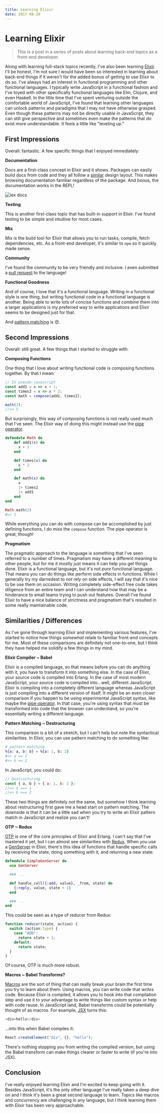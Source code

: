 ```yaml
---
title: Learning Elixir
date: 2017-08-20
---
```


# Learning Elixir

> This is a post in a series of posts about learning back-end topics as a front-end developer.

Along with learning full-stack topics recently, I've also been learning [Elixir](https://elixir-lang.org/). I'll be honest, I'm not sure I would have been so interested in learning about back-end things if it weren't for the added bonus of getting to use Elixir to do so. I've always had an interest in functional programming and other functional languages. I typically write JavaScript in a functional fashion and I've toyed with other specifically functional languages like Elm, Clojure, and even Haskell. In the little time that I've spent venturing outside the comfortable world of JavaScript, I've found that learning other languages can unlock patterns and paradigms that I may not have otherwise grasped. Even though these patterns may not be directly usable in JavaScript, they can still give perspective and sometimes even make the patterns that _do_ exist more understandable. It feels a little like "leveling up."

## First Impressions

Overall: fantastic. A few specific things that I enjoyed immediately:

**Documentation**

Docs are a first-class concept in Elixir and it shows. Packages can easily build docs from code and they all follow a [similar](https://hexdocs.pm/elixir/Kernel.html) design layout. This makes browsing documentation familiar regardless of the package. And bonus, the documentation works in the REPL!

![iex docs](https://s3-us-west-2.amazonaws.com/npbee/2017/learning-elixir/iex-docs.png)

**Testing**

This is another first-class topic that has built-in support in Elixir. I've found testing to be simple and intuitive for most cases.

**Mix**

Mix is the build tool for Elixir that allows you to run tasks, compile, fetch dependencies, etc. As a front-end developer, it's similar to `npm` so it quickly made sense.

**Community**

I've found the community to be very friendly and inclusive. I even submitted a [pull request](https://github.com/elixir-lang/elixir/pull/6310) to the language!

**Functional Goodness**

And of course, I love that it's a functional language. Writing in a functional style is one thing, but writing functional code in a functional language is another. Being able to write lots of concise functions and combine them into a larger applications is my preferred way to write applications and Elixir seems to be designed just for that.

And [pattern matching](https://elixir-lang.org/getting-started/pattern-matching.html) is 😍.

## Second Impressions

Overall: still great. A few things that I started to struggle with:

**Composing Functions**

One thing that I love about writing functional code is composing functions together. By that I mean:

```javascript
// In pseudo-javascript
const add1 = x => x + 1;
const times2 = x => x * 2;
const math = compose(add1, times2);

math(2);
//=> 5
```

But surprisingly, this way of composing functions is not really used much that I've seen. The Elixir way of doing this might instead use the [pipe operator](https://elixir-lang.org/getting-started/enumerables-and-streams.html#the-pipe-operator).

```elixir
defmodule Math do
	def add1(x) do
	  x + 1
	end

	def times(x) do
	  x * 2
	end

	def math(x) do
	  x
	  |> times2
	  |> add1
	end
end

Math.math(2)
#=> 5
```

While everything you can do with compose can be accomplished by just defining functions, I do miss the `compose` function. The pipe operator is great, though!

**Pragmatism**

The pragmatic approach to the language is something that I've seen referred to a number of times. Pragmatism may have a different meaning to other people, but for me it mostly just means it can help you get things done. Elixir is a functional language, but it's not _pure_ functional language. That means you can do things like perform side effects in functions. While I generally try my darnedest to _not_ rely on side effects, I will say that it's nice to be use them on occasion. Writing completely side-effect free code takes diligence from an entire team and I can understand how that may be a hinderance to small teams trying to push out features. Overall I've found Elixir to have a nice balance of strictness and pragmatism that's resulted in some really maintainable code.

## Similarities / Differences

As I've gone through learning Elixir and implementing various features, I've started to notice how things _somewhat_ relate to familiar front-end concepts for me. Most of these comparisons are definitely not one-to-one, but I think they have helped me solidify a few things in my mind.

**Elixir Compiler ~ Babel**

Elixir is a compiled language, so that means before you can do anything with it, you have to transform it into something else. In the case of Elixir, your source code is compiled into Erlang. In the case of most modern JavaScript, your source code is compiled into...well, different JavaScript. Elixir is compiling into a completely different language whereas JavaScript is just compiling into a different version of itself. It might be an even closer comparison if you happen to be using experimental JavaScript syntax, like maybe the [pipe operator](https://github.com/tc39/proposal-pipeline-operator). In that case, you're using syntax that _must_ be transformed into code that the browser can understand, so you're essentially writing a different language.

**Pattern Matching ~ Destructuring**

This comparison is a bit of a stretch, but I can't help but note the syntactical similarities. In Elixir, you can use pattern matching to do something like:

```elixir
# pattern matching
%{a: a, b: b} = %{a: 1, b: 2}
#=> a == 1
#=> b == 2
```

In JavaScript, you could do:

```javascript
// Destructuring
const { a, b } = { a: 1, b: 2 };
//=> a === 1
//=> b === 2
```

These two things are definitely _not_ the same, but somehow I think learning about restructuring first gave me a head start on pattern matching. The downside is that it can be a little sad when you try to write an Elixir pattern match in JavaScript and realize you can't!

**OTP ~ Redux**

[OTP](https://elixirschool.com/en/lessons/advanced/otp-concurrency/) is one of the core principles of Elixir and Erlang. I can't say that I've mastered it yet, but I can almost see similarities with [Redux](http://redux.js.org/). When you use a [GenServer](https://elixir-lang.org/getting-started/mix-otp/genserver.html) in Elixir, there's this idea of functions that handle specific calls by receiving the state, doing something with it, and returning a new state:

```elixir
defmodule SimpleGenServer do
  use GenServer

  ### ...

  def handle_call({:add, value}, _from, state) do
    {:reply, value, state + 1}
  end

  ### ...
end
```

This could be seen as a type of reducer from Redux:

```js
function reducer(state, action) {
  switch (action.type) {
    case "ADD":
      return state + 1;
    default:
      return state;
  }
}
```

Of course, OTP is much more robust.

**Macros ~ Babel Transforms?**

[Macros](https://elixir-lang.org/getting-started/meta/macros.html) are the sort of thing that can really break your brain the first time you try to learn about them. Using macros, you can write code that _writes_ code. Because Elixir is compiled, it allows you to hook into that compilation step and use it to your advantage to write things like custom syntax or help with code reuse. In JavaScript land, Babel transforms could be potentially thought of as macros. For example, [JSX](https://facebook.github.io/react/docs/jsx-in-depth.html) turns this:

```javascript
<div>hello</div>
```

...into this when Babel compiles it:

```javascript
React.createElement("div", {}, "hello");
```

There's nothing stopping you from writing the compiled version, but using the Babel transform can make things clearer or faster to write (if you're into JSX).

## Conclusion

I've really enjoyed learning Elixir and I'm excited to keep going with it. Besides JavaScript, it's the only other language I've really taken a deep dive on and I think it's been a great second language to learn. Topics like macros and concurrency are challenging in any language, but I think learning them with Elixir has been very approachable.
